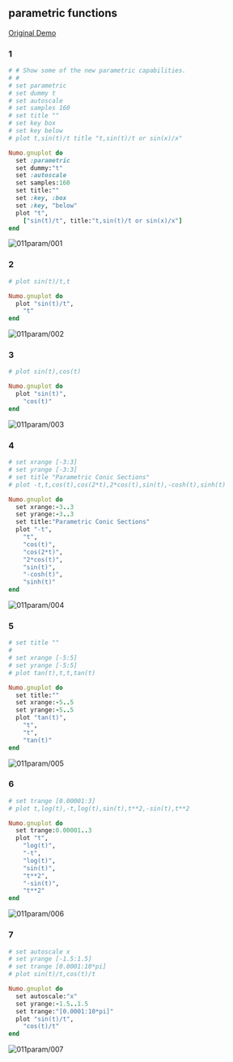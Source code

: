 ## parametric functions
[Original Demo](http://gnuplot.sourceforge.net/demo_4.6/param.html)

### 1

```ruby
# # Show some of the new parametric capabilities.
# #
# set parametric
# set dummy t
# set autoscale
# set samples 160
# set title ""
# set key box
# set key below
# plot t,sin(t)/t title "t,sin(t)/t or sin(x)/x"

Numo.gnuplot do
  set :parametric
  set dummy:"t"
  set :autoscale
  set samples:160
  set title:""
  set :key, :box
  set :key, "below"
  plot "t",
    ["sin(t)/t", title:"t,sin(t)/t or sin(x)/x"]
end
```
![011param/001](https://raw.github.com/ruby-numo/gnuplot-demo/master/gnuplot/md/011param/image/001.png)

### 2

```ruby
# plot sin(t)/t,t

Numo.gnuplot do
  plot "sin(t)/t",
    "t"
end
```
![011param/002](https://raw.github.com/ruby-numo/gnuplot-demo/master/gnuplot/md/011param/image/002.png)

### 3

```ruby
# plot sin(t),cos(t)

Numo.gnuplot do
  plot "sin(t)",
    "cos(t)"
end
```
![011param/003](https://raw.github.com/ruby-numo/gnuplot-demo/master/gnuplot/md/011param/image/003.png)

### 4

```ruby
# set xrange [-3:3]
# set yrange [-3:3]
# set title "Parametric Conic Sections"
# plot -t,t,cos(t),cos(2*t),2*cos(t),sin(t),-cosh(t),sinh(t)

Numo.gnuplot do
  set xrange:-3..3
  set yrange:-3..3
  set title:"Parametric Conic Sections"
  plot "-t",
    "t",
    "cos(t)",
    "cos(2*t)",
    "2*cos(t)",
    "sin(t)",
    "-cosh(t)",
    "sinh(t)"
end
```
![011param/004](https://raw.github.com/ruby-numo/gnuplot-demo/master/gnuplot/md/011param/image/004.png)

### 5

```ruby
# set title ""
# 
# set xrange [-5:5]
# set yrange [-5:5]
# plot tan(t),t,t,tan(t)

Numo.gnuplot do
  set title:""
  set xrange:-5..5
  set yrange:-5..5
  plot "tan(t)",
    "t",
    "t",
    "tan(t)"
end
```
![011param/005](https://raw.github.com/ruby-numo/gnuplot-demo/master/gnuplot/md/011param/image/005.png)

### 6

```ruby
# set trange [0.00001:3]
# plot t,log(t),-t,log(t),sin(t),t**2,-sin(t),t**2

Numo.gnuplot do
  set trange:0.00001..3
  plot "t",
    "log(t)",
    "-t",
    "log(t)",
    "sin(t)",
    "t**2",
    "-sin(t)",
    "t**2"
end
```
![011param/006](https://raw.github.com/ruby-numo/gnuplot-demo/master/gnuplot/md/011param/image/006.png)

### 7

```ruby
# set autoscale x
# set yrange [-1.5:1.5]
# set trange [0.0001:10*pi]
# plot sin(t)/t,cos(t)/t

Numo.gnuplot do
  set autoscale:"x"
  set yrange:-1.5..1.5
  set trange:"[0.0001:10*pi]"
  plot "sin(t)/t",
    "cos(t)/t"
end
```
![011param/007](https://raw.github.com/ruby-numo/gnuplot-demo/master/gnuplot/md/011param/image/007.png)
